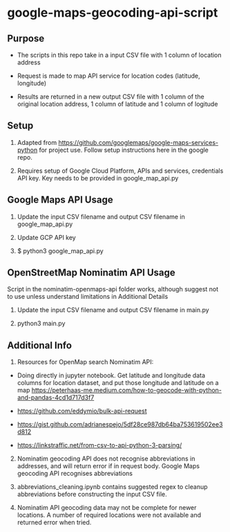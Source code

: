 # google-maps-geocoding-api-script

## Purpose

- The scripts in this repo take in a input CSV file with 1 column of location address

- Request is made to map API service for location codes (latitude, longitude)

- Results are returned in a new output CSV file with 1 column of the original location address, 1 column of latitude and 1 column of logitude  

## Setup

1. Adapted from https://github.com/googlemaps/google-maps-services-python for project use. Follow setup instructions here in the google repo.

2. Requires setup of Google Cloud Platform, APIs and services, credentials API key. Key needs to be provided in google_map_api.py

## Google Maps API Usage

1. Update the input CSV filename and output CSV filename in google_map_api.py

2. Update GCP API key

3. $ python3 google_map_api.py

## OpenStreetMap Nominatim API Usage

Script in the nominatim-openmaps-api folder works, although suggest not to use unless understand limitations in Additional Details

1. Update the input CSV filename and output CSV filename in main.py

2. python3 main.py

## Additional Info

1. Resources for OpenMap search Nominatim API:

- Doing directly in jupyter notebook. Get latitude and longitude data columns for location dataset, and put those longitude and latitude on a map https://peterhaas-me.medium.com/how-to-geocode-with-python-and-pandas-4cd1d717d3f7

- https://github.com/eddymio/bulk-api-request

- https://gist.github.com/adrianespejo/5df28ce987db64ba753619502ee3d812

- https://linkstraffic.net/from-csv-to-api-python-3-parsing/

2. Nominatim geocoding API does not recognise abbreviations in addresses, and will return error if in request body. Google Maps geocoding API recognises abbreviations

3. abbreviations_cleaning.ipynb contains suggested regex to cleanup abbreviations before constructing the input CSV file.

4. Nominatim API geocoding data may not be complete for newer locations. A number of required locations were not available and returned error when tried.
